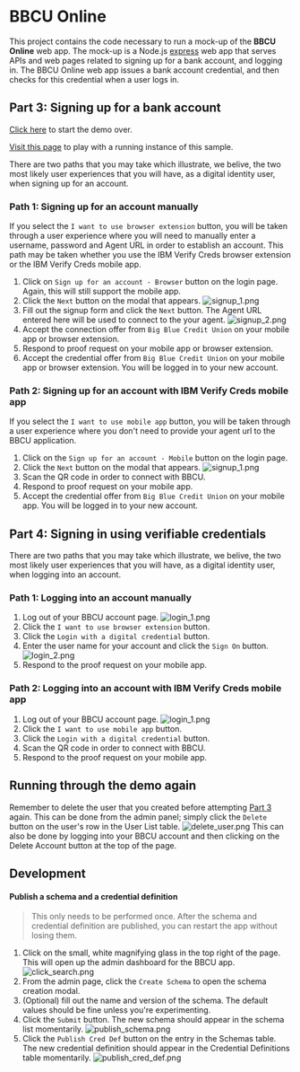 # BBCU Online

This project contains the code necessary to run a mock-up of the **BBCU Online** web app.  The mock-up is a Node.js [express](https://expressjs.com/) web app that serves APIs and web pages related to signing up for a bank account, and logging in.  The BBCU Online web app issues a bank account credential, and then checks for this credential when a user logs in.

## Part 3: Signing up for a bank account

[Click here](../README.md#passwordless-authentication-demo) to start the demo over.

[Visit this page](https://bbcu.livedemo.verify-creds.com) to play with a running instance of this sample.

There are two paths that you may take which illustrate, we belive, the two most likely user
experiences that you will have, as a digital identity user, when signing up for an account.

### Path 1: Signing up for an account manually

If you select the `I want to use browser extension` button, you will be taken through a user
experience where you will need to manually enter a username, password and Agent URL in order
to establish an account.  This path may be taken whether you use the IBM Verify Creds browser
extension or the IBM Verify Creds mobile app.

1. Click on `Sign up for an account - Browser` button on the login page.  Again, this will
still support the mobile app.
2. Click the `Next` button on the modal that appears.
  ![signup_1.png](docs/signup_1.png)
3. Fill out the signup form and click the `Next` button. The Agent URL entered here will be used to connect to the
your agent.
  ![signup_2.png](docs/signup_2.png)
4. Accept the connection offer from `Big Blue Credit Union` on your mobile app or browser extension.
5. Respond to proof request on your mobile app or browser extension.
6. Accept the credential offer from `Big Blue Credit Union` on your mobile app or browser extension.  You will be logged in to your new account.

### Path 2: Signing up for an account with IBM Verify Creds mobile app
If you select the `I want to use mobile app` button, you will be taken through a user experience where you don't need to provide your agent url to the BBCU application.

1. Click on the `Sign up for an account - Mobile` button on the login page.
2. Click the `Next` button on the modal that appears.
  ![signup_1.png](docs/signup_1.png)
3. Scan the QR code in order to connect with BBCU.
4. Respond to proof request on your mobile app.
5. Accept the credential offer from `Big Blue Credit Union` on your mobile app.  You will be logged in to your new account.

## Part 4: Signing in using verifiable credentials

There are two paths that you may take which illustrate, we belive, the two most likely user
experiences that you will have, as a digital identity user, when logging into an account.

### Path 1: Logging into an account manually

1. Log out of your BBCU account page.
  ![login_1.png](docs/login_1.png)
2. Click the `I want to use browser extension` button.
2. Click the `Login with a digital credential` button.
3. Enter the user name for your account and click the `Sign On` button.
  ![login_2.png](docs/login_2.png)
4. Respond to the proof request on your mobile app.

### Path 2: Logging into an account with IBM Verify Creds mobile app

1. Log out of your BBCU account page.
  ![login_1.png](docs/login_1.png)
2. Click the `I want to use mobile app` button.
3. Click the `Login with a digital credential` button.
4. Scan the QR code in order to connect with BBCU.
5. Respond to the proof request on your mobile app.

## Running through the demo again

Remember to delete the user that you created before attempting [Part 3](#part-3-signing-up-for-a-bank-account) again.
This can be done from the admin panel; simply click the `Delete` button on the user's row in the User List table.
  ![delete_user.png](docs/delete_user.png)
This can also be done by logging into your BBCU account and then clicking on the Delete Account button at the top of the page.

## Development

#### Publish a schema and a credential definition

> This only needs to be performed once. After the schema and credential definition are published, you can restart the
app without losing them.

1. Click on the small, white magnifying glass in the top right of the page.  This will open up the admin dashboard for the
BBCU app.
  ![click_search.png](docs/click_search.png)
2. From the admin page, click the `Create Schema` to open the schema creation modal.
3. (Optional) fill out the name and version of the schema.  The default values should be fine unless you're experimenting.
4. Click the `Submit` button.  The new schema should appear in the schema list momentarily.
  ![publish_schema.png](docs/publish_schema.png)
5. Click the `Publish Cred Def` button on the entry in the Schemas table. The new credential definition should appear in
the Credential Definitions table momentarily.
  ![publish_cred_def.png](docs/publish_cred_def.png)